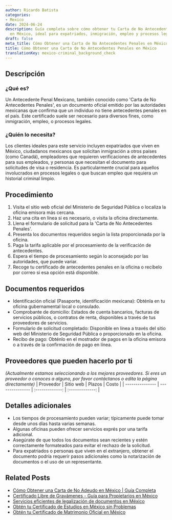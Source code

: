 ```yaml
---
author: Ricardo Batista
categories:
- Mexico
date: 2024-06-24
description: Guía completa sobre cómo obtener tu Carta de No Antecedentes Penales
  en México, ideal para expatriados, inmigración, empleo y procesos legales.
draft: false
meta_title: Cómo Obtener una Carta de No Antecedentes Penales en México
title: Cómo Obtener una Carta de No Antecedentes Penales en México
translationKey: mexico-criminal_background_check
---
```



## Descripción
### ¿Qué es?
Un Antecedente Penal Mexicano, también conocido como 'Carta de No Antecedentes Penales', es un documento oficial emitido por las autoridades mexicanas que confirma que un individuo no tiene antecedentes penales en el país. Este certificado suele ser necesario para diversos fines, como inmigración, empleo, o procesos legales.

### ¿Quién lo necesita?
Los clientes ideales para este servicio incluyen expatriados que viven en México, ciudadanos mexicanos que solicitan inmigración a otros países (como Canadá), empleadores que requieren verificaciones de antecedentes para sus empleados, y personas que necesitan el documento para solicitudes de visa o residencia. Es particularmente crucial para aquellos involucrados en procesos legales o que buscan empleo que requiera un historial criminal limpio.

## Procedimiento

1. Visita el sitio web oficial del Ministerio de Seguridad Pública o localiza la oficina emisora más cercana.
2. Haz una cita en línea si es necesario, o visita la oficina directamente.
3. Llena el formulario de solicitud para la 'Carta de No Antecedentes Penales'.
4. Presenta los documentos requeridos según la lista proporcionada por la oficina.
5. Paga la tarifa aplicable por el procesamiento de la verificación de antecedentes.
6. Espera el tiempo de procesamiento según lo aconsejado por las autoridades, que puede variar.
7. Recoge tu certificado de antecedentes penales en la oficina o recíbelo por correo si esa opción está disponible.

## Documentos requeridos

- Identificación oficial (Pasaporte, identificación mexicana): Obténla en tu oficina gubernamental local o consulado.
- Comprobante de domicilio: Estados de cuenta bancarios, facturas de servicios públicos, o contratos de renta, disponibles a través de tus proveedores de servicios.
- Formulario de solicitud completado: Disponible en línea a través del sitio web del Ministerio de Seguridad Pública o proporcionado en la oficina.
- Recibo de pago: Obténlo en el mostrador de pagos en la oficina emisora o a través de la confirmación de pago en línea.

## Proveedores que pueden hacerlo por ti
_(Actualmente estamos seleccionando a los mejores proveedores. Si eres un proveedor o conoces a alguno, por favor contáctanos o edita la página directamente)_
| Proveedor        |     Sitio web     |     Plazos    |       Costo      |
| --------------- | --------------- |  :-------------: | :-------------: |

## Detalles adicionales

- Los tiempos de procesamiento pueden variar; típicamente puede tomar desde unos días hasta varias semanas.
- Algunas oficinas pueden ofrecer servicios exprés por una tarifa adicional.
- Asegúrate de que todos los documentos sean recientes y estén correctamente formateados para evitar el rechazo de la solicitud.
- Para expatriados o personas que viven en el extranjero, obtener el documento podría requerir pasos adicionales como la notarización de documentos o el uso de un representante.
## Related Posts

- [Cómo Obtener una Carta de No Adeudo en México | Guía Completa](https://tramitit.com/spanish/guides/mexico/certificado_de_no_adeudo/)
- [Certificado Libre de Gravámenes - Guía para Propietarios en México](https://tramitit.com/spanish/guides/mexico/certificado_de_libertad_de_gravamen/)
- [Servicios eficientes de legalización de documentos en México](https://tramitit.com/spanish/guides/mexico/legalización_de_documentos/)
- [Obtén tu Certificado de Estudios en México sin Problemas](https://tramitit.com/spanish/guides/mexico/certificado_de_estudios/)
- [Obtén tu Certificado de Matrimonio Oficial en México](https://tramitit.com/spanish/guides/mexico/acta_de_matrimonio/)